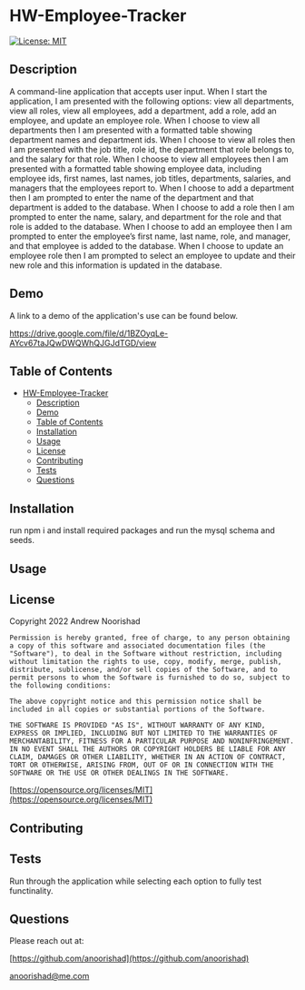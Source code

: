 # HW-Employee-Tracker

[![License: MIT](https://img.shields.io/badge/License-MIT-yellow.svg)](https://opensource.org/licenses/MIT)

## Description

A command-line application that accepts user input. When I start the application, I am presented with the following options: view all departments, view all roles, view all employees, add a department, add a role, add an employee, and update an employee role. When I choose to view all departments then I am presented with a formatted table showing department names and department ids. When I choose to view all roles then I am presented with the job title, role id, the department that role belongs to, and the salary for that role. When I choose to view all employees then I am presented with a formatted table showing employee data, including employee ids, first names, last names, job titles, departments, salaries, and managers that the employees report to. When I choose to add a department then I am prompted to enter the name of the department and that department is added to the database. When I choose to add a role then I am prompted to enter the name, salary, and department for the role and that role is added to the database. When I choose to add an employee then I am prompted to enter the employee’s first name, last name, role, and manager, and that employee is added to the database. When I choose to update an employee role then I am prompted to select an employee to update and their new role and this information is updated in the database.

## Demo

A link to a demo of the application's use can be found below.

https://drive.google.com/file/d/1BZOyqLe-AYcv67taJQwDWQWhQJGJdTGD/view



## Table of Contents 

- [HW-Employee-Tracker](#hw-employee-tracker)
  - [Description](#description)
  - [Demo](#demo)
  - [Table of Contents](#table-of-contents)
  - [Installation](#installation)
  - [Usage](#usage)
  - [License](#license)
  - [Contributing](#contributing)
  - [Tests](#tests)
  - [Questions](#questions)




## Installation

run npm i and install required packages and run the mysql schema and seeds.




## Usage






## License

Copyright 2022 Andrew Noorishad

    Permission is hereby granted, free of charge, to any person obtaining a copy of this software and associated documentation files (the "Software"), to deal in the Software without restriction, including without limitation the rights to use, copy, modify, merge, publish, distribute, sublicense, and/or sell copies of the Software, and to permit persons to whom the Software is furnished to do so, subject to the following conditions:
    
    The above copyright notice and this permission notice shall be included in all copies or substantial portions of the Software.
    
    THE SOFTWARE IS PROVIDED "AS IS", WITHOUT WARRANTY OF ANY KIND, EXPRESS OR IMPLIED, INCLUDING BUT NOT LIMITED TO THE WARRANTIES OF MERCHANTABILITY, FITNESS FOR A PARTICULAR PURPOSE AND NONINFRINGEMENT. IN NO EVENT SHALL THE AUTHORS OR COPYRIGHT HOLDERS BE LIABLE FOR ANY CLAIM, DAMAGES OR OTHER LIABILITY, WHETHER IN AN ACTION OF CONTRACT, TORT OR OTHERWISE, ARISING FROM, OUT OF OR IN CONNECTION WITH THE SOFTWARE OR THE USE OR OTHER DEALINGS IN THE SOFTWARE.

[https://opensource.org/licenses/MIT](https://opensource.org/licenses/MIT)


## Contributing






## Tests

Run through the application while selecting each option to fully test functinality.




## Questions

Please reach out at:

[https://github.com/anoorishad](https://github.com/anoorishad)

[anoorishad@me.com](mailto:anoorishad@me.com)

